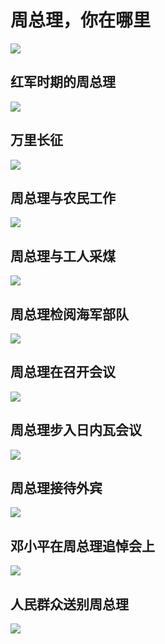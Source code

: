 # 周总理，你在哪里

![](./IMG484d7ea271d546990283818.jpg)

## 红军时期的周总理

![](./IMG484d7ea271d546990283935.jpg)

## 万里长征

![](./IMG484d7ea271d546990283936.jpg)

## 周总理与农民工作

![](./IMG484d7ea271d546990284075.jpg)

## 周总理与工人采煤

![](./IMG484d7ea271d546990284076.jpg)

## 周总理检阅海军部队

![](./IMG484d7ea271d546990284074.jpg)

## 周总理在召开会议

![](./IMG484d7ea271d546990283956.jpg)

## 周总理步入日内瓦会议

![](./IMG484d7ea271d546990284116.jpg)

## 周总理接待外宾

![](./IMG484d7ea271d546990284117.jpg)

## 邓小平在周总理追悼会上

![](./IMG484d7ea271d546990284240.jpg)

## 人民群众送别周总理

![](./IMG484d7ea271d546990284241.jpg)
